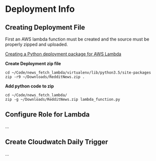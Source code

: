 # Deployment Info


## Creating Deployment File

First an AWS lambda function must be created and the source must be properly zipped and uploaded.

[Creating a Python deployment package for AWS Lambda](https://docs.aws.amazon.com/lambda/latest/dg/lambda-python-how-to-create-deployment-package.html)

**Create Deployment zip file**

    cd ~/Code/news_fetch_lambda/virtualenv/lib/python3.5/site-packages
    zip -r9 ~/Downloads/RedditNews.zip .
    
**Add python code to zip**

    cd ~/Code/news_fetch_lambda/
	zip -g ~/Downloads/RedditNews.zip lambda_function.py
	
## Configure Role for Lambda

...


## Create Cloudwatch Daily Trigger

...